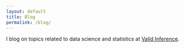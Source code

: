 ```yaml
---
layout: default
title: Blog 
permalink: /blog/
---
```

 
I blog on topics related to data science and statistics at [Valid Inference](https://statsanddata.wordpress.com/).


